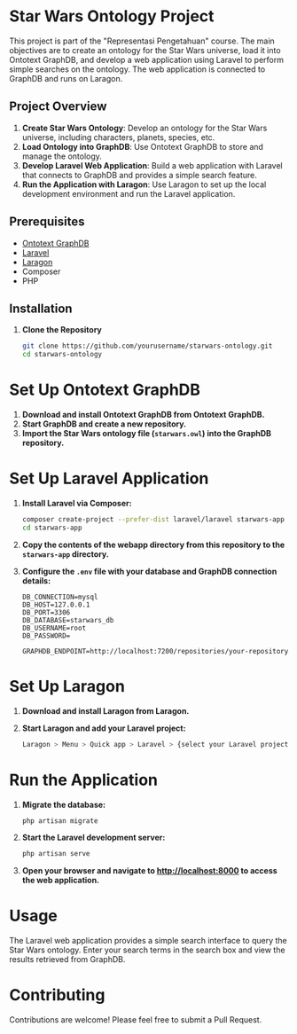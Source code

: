 # Star Wars Ontology Project

This project is part of the "Representasi Pengetahuan" course. The main objectives are to create an ontology for the Star Wars universe, load it into Ontotext GraphDB, and develop a web application using Laravel to perform simple searches on the ontology. The web application is connected to GraphDB and runs on Laragon.

## Project Overview

1. **Create Star Wars Ontology**: Develop an ontology for the Star Wars universe, including characters, planets, species, etc.
2. **Load Ontology into GraphDB**: Use Ontotext GraphDB to store and manage the ontology.
3. **Develop Laravel Web Application**: Build a web application with Laravel that connects to GraphDB and provides a simple search feature.
4. **Run the Application with Laragon**: Use Laragon to set up the local development environment and run the Laravel application.

## Prerequisites

- [Ontotext GraphDB](https://www.ontotext.com/products/graphdb/)
- [Laravel](https://laravel.com/)
- [Laragon](https://laragon.org/)
- Composer
- PHP

## Installation

1. **Clone the Repository**

   ```bash
   git clone https://github.com/yourusername/starwars-ontology.git
   cd starwars-ontology
# Set Up Ontotext GraphDB

1. **Download and install Ontotext GraphDB from Ontotext GraphDB.**
2. **Start GraphDB and create a new repository.**
3. **Import the Star Wars ontology file (`starwars.owl`) into the GraphDB repository.**

# Set Up Laravel Application

1. **Install Laravel via Composer:**

    ```bash
    composer create-project --prefer-dist laravel/laravel starwars-app
    cd starwars-app
    ```

2. **Copy the contents of the webapp directory from this repository to the `starwars-app` directory.**

3. **Configure the `.env` file with your database and GraphDB connection details:**

    ```env
    DB_CONNECTION=mysql
    DB_HOST=127.0.0.1
    DB_PORT=3306
    DB_DATABASE=starwars_db
    DB_USERNAME=root
    DB_PASSWORD=

    GRAPHDB_ENDPOINT=http://localhost:7200/repositories/your-repository
    ```

# Set Up Laragon

1. **Download and install Laragon from Laragon.**

2. **Start Laragon and add your Laravel project:**

    ```bash
    Laragon > Menu > Quick app > Laravel > {select your Laravel project directory}
    ```

# Run the Application

1. **Migrate the database:**

    ```bash
    php artisan migrate
    ```

2. **Start the Laravel development server:**

    ```bash
    php artisan serve
    ```

3. **Open your browser and navigate to [http://localhost:8000](http://localhost:8000) to access the web application.**

# Usage

The Laravel web application provides a simple search interface to query the Star Wars ontology. Enter your search terms in the search box and view the results retrieved from GraphDB.

# Contributing

Contributions are welcome! Please feel free to submit a Pull Request.


